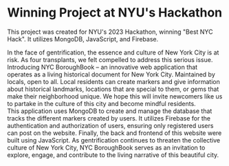 # Winning Project at NYU's Hackathon
This project was created for NYU's 2023 Hackathon, winning "Best NYC Hack". It utilizes MongoDB, JavaScript, and Firebase.

In the face of gentrification, the essence and culture of New York City is at risk. As four transplants, we felt compelled to address this serious issue. Introducing NYC BoroughBook – an innovative web application that operates as a living historical document for New York City. Maintained by locals, open to all.
Local residents can create markers and give information about historical landmarks, locations that are special to them, or gems that make their neighborhood unique. We hope this will invite newcomers like us to partake in the culture of this city and become mindful residents.  
This application uses MongoDB to create and manage the database that tracks the different markers created by users. It utilizes Firebase for the authentication and authorization of users, ensuring only registered users can post on the website. Finally, the back and frontend of this website were built using JavaScript.
As gentrification continues to threaten the collective culture of New York City, NYC BoroughBook serves as an invitation to explore, engage, and contribute to the living narrative of this beautiful city.  
